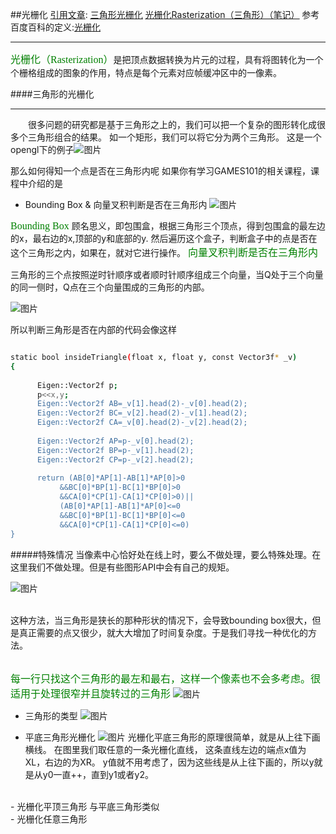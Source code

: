 ##光栅化
<u>引用文章</u>:
 [<u>三角形光栅化</u>](https://blog.csdn.net/qjh5606/article/details/88915566)
[<u>光栅化Rasterization（三角形）（笔记）</u>](https://blog.csdn.net/qq_37856544/article/details/113057809)
参考百度百科的定义:[光栅化](https://baike.baidu.com/item/%E5%85%89%E6%A0%85%E5%8C%96/10008122?fr=aladdin)
***
<font color=#008000 size=3 face="黑体">光栅化（Rasterization）</font>是把顶点数据转换为片元的过程，具有将图转化为一个个栅格组成的图象的作用，特点是每个元素对应帧缓冲区中的一像素。
<br/>

####三角形的光栅化
***
&emsp;&emsp;很多问题的研究都是基于三角形之上的，我们可以把一个复杂的图形转化成很多个三角形组合的结果。 如一个矩形，我们可以将它分为两个三角形。
这是一个opengl下的例子![图片](https://learnopengl-cn.github.io/img/01/04/hellotriangle2.png)

那么如何得知一个点是否在三角形内呢
如果你有学习GAMES101的相关课程，课程中介绍的是
- Bounding Box & 向量叉积判断是否在三角形内
![图片](https://img-blog.csdnimg.cn/20210123192250767.png?x-oss-process=image/watermark,type_ZmFuZ3poZW5naGVpdGk,shadow_10,text_aHR0cHM6Ly9ibG9nLmNzZG4ubmV0L3FxXzM3ODU2NTQ0,size_16,color_FFFFFF,t_70)

<font color=#008000 size=3 face="黑体">Bounding Box</font>
 顾名思义，即包围盒，根据三角形三个顶点，得到包围盒的最左边的x，最右边的x,顶部的y和底部的y. 然后遍历这个盒子，判断盒子中的点是否在这个三角形之内，如果在，就对它进行操作。
<font color=#008000 size=3 face="黑体">向量叉积判断是否在三角形内</font>

三角形的三个点按照逆时针顺序或者顺时针顺序组成三个向量，当Q处于三个向量的同一侧时，Q点在三个向量围成的三角形的内部。

![图片](https://img-blog.csdnimg.cn/20210123191146100.png?x-oss-process=image/watermark,type_ZmFuZ3poZW5naGVpdGk,shadow_10,text_aHR0cHM6Ly9ibG9nLmNzZG4ubmV0L3FxXzM3ODU2NTQ0,size_16,color_FFFFFF,t_70)

所以判断三角形是否在内部的代码会像这样
```bash

static bool insideTriangle(float x, float y, const Vector3f* _v)
{   
    
      Eigen::Vector2f p;
      p<<x,y;
      Eigen::Vector2f AB=_v[1].head(2)-_v[0].head(2);
      Eigen::Vector2f BC=_v[2].head(2)-_v[1].head(2);
      Eigen::Vector2f CA=_v[0].head(2)-_v[2].head(2);
      
      Eigen::Vector2f AP=p-_v[0].head(2);
      Eigen::Vector2f BP=p-_v[1].head(2);
      Eigen::Vector2f CP=p-_v[2].head(2);
      
      return (AB[0]*AP[1]-AB[1]*AP[0]>0
           &&BC[0]*BP[1]-BC[1]*BP[0]>0
           &&CA[0]*CP[1]-CA[1]*CP[0]>0)||
           (AB[0]*AP[1]-AB[1]*AP[0]<=0
           &&BC[0]*BP[1]-BC[1]*BP[0]<=0
           &&CA[0]*CP[1]-CA[1]*CP[0]<=0)
}
```
#####特殊情况
当像素中心恰好处在线上时，要么不做处理，要么特殊处理。在这里我们不做处理。但是有些图形API中会有自己的规矩。

![图片](https://img-blog.csdnimg.cn/20210123191908922.png?x-oss-process=image/watermark,type_ZmFuZ3poZW5naGVpdGk,shadow_10,text_aHR0cHM6Ly9ibG9nLmNzZG4ubmV0L3FxXzM3ODU2NTQ0,size_16,color_FFFFFF,t_70)


<br/>
这种方法，当三角形是狭长的那种形状的情况下，会导致bounding box很大，但是真正需要的点又很少，就大大增加了时间复杂度。于是我们寻找一种优化的方法。
<br/>
<br/>

<font color=#008000 size=3 face="黑体">每一行只找这个三角形的最左和最右，这样一个像素也不会多考虑。很适用于处理很窄并且旋转过的三角形</font>
![图片](https://img-blog.csdnimg.cn/20210123193048718.png?x-oss-process=image/watermark,type_ZmFuZ3poZW5naGVpdGk,shadow_10,text_aHR0cHM6Ly9ibG9nLmNzZG4ubmV0L3FxXzM3ODU2NTQ0,size_16,color_FFFFFF,t_70)

- 三角形的类型
![图片](https://img-blog.csdnimg.cn/20190330170505110.png?x-oss-process=image/watermark,type_ZmFuZ3poZW5naGVpdGk,shadow_10,text_aHR0cHM6Ly9ibG9nLmNzZG4ubmV0L3FqaDU2MDY=,size_16,color_FFFFFF,t_70)

- 平底三角形光栅化
![图片](https://img-blog.csdnimg.cn/20190330170604318.png?x-oss-process=image/watermark,type_ZmFuZ3poZW5naGVpdGk,shadow_10,text_aHR0cHM6Ly9ibG9nLmNzZG4ubmV0L3FqaDU2MDY=,size_16,color_FFFFFF,t_70)
光栅化平底三角形的原理很简单，就是从上往下画横线。
在图里我们取任意的一条光栅化直线，
这条直线左边的端点x值为XL，右边的为XR。
y值就不用考虑了，因为这些线是从上往下画的，所以y就是从y0一直++，直到y1或者y2。
<br/>
- 光栅化平顶三角形
与平底三角形类似
<br/>
- 光栅化任意三角形




